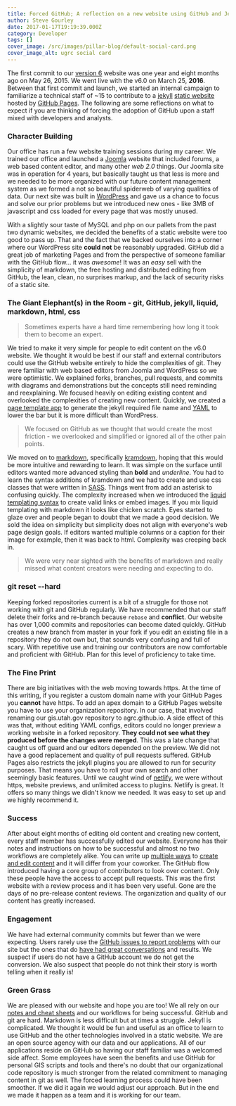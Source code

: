 ```yaml
---
title: Forced GitHub; A reflection on a new website using GitHub and Jekyll
author: Steve Gourley
date: 2017-01-17T19:19:39.000Z
category: Developer
tags: []
cover_image: /src/images/pillar-blog/default-social-card.png
cover_image_alt: ugrc social card
---
```


The first commit to our [version 6](/blog/2016-03-25-about-our-new-v6-website-in-ghpages) website was one year and eight months ago on May 26, 2015. We went live with the v6.0 on March 25, **2016**. Between that first commit and launch, we started an internal campaign to familiarize a technical staff of ~15 to contribute to a [jekyll](https://jekyllrb.com/) [static website](https://en.wikipedia.org/wiki/Static_web_page) hosted by [GitHub Pages](https://pages.github.com/). The following are some reflections on what to expect if you are thinking of forcing the adoption of GitHub upon a staff mixed with developers and analysts.

### Character Building

Our office has run a few website training sessions during my career. We trained our office and launched a [Joomla](https://www.joomla.org/) website that included forums, a web based content editor, and many other _web 2.0_ things. Our Joomla site was in operation for 4 years, but basically taught us that less is more and we needed to be more organized with our future content management system as we formed a not so beautiful spiderweb of varying qualities of data. Our next site was built in [WordPress](https://wordpress.org/) and gave us a chance to focus and solve our prior problems but we introduced new ones - like 3MB of javascript and css loaded for every page that was mostly unused.

With a slightly sour taste of MySQL and php on our pallets from the past two dynamic websites, we decided the benefits of a static website were too good to pass up. That and the fact that we backed ourselves into a corner where our WordPress site **could not** be reasonably upgraded. GitHub did a great job of marketing Pages and from the perspective of someone familiar with the GitHub flow... it was _awesome_! It was an _easy_ sell with the simplicity of markdown, the free hosting and distributed editing from GitHub, the lean, clean, no surprises markup, and the lack of security risks of a static site.

### The Giant Elephant(s) in the Room - git, GitHub, jekyll, liquid, markdown, html, css

> Sometimes experts have a hard time remembering how long it took them to become an expert.

We tried to make it very simple for people to edit content on the v6.0 website. We thought it would be best if our staff and external contributors could use the GitHub website entirely to hide the complexities of git. They were familiar with web based editors from Joomla and WordPress so we were optimistic. We explained forks, branches, pull requests, and commits with diagrams and demonstrations but the concepts still need reminding and reexplaining. We focused heavily on editing existing content and overlooked the complexities of creating new content. Quickly, we created a [page template app](https://agrc.github.io/templater/) to generate the jekyll required file name and [YAML](https://yaml.org/) to lower the bar but it is more difficult than WordPress.

> We focused on GitHub as we thought that would create the most friction - we overlooked and simplified or ignored all of the other pain points.

We moved on to [markdown](https://daringfireball.net/projects/markdown/), specifically [kramdown](https://kramdown.gettalong.org/), hoping that this would be more intuitive and rewarding to learn. It was simple on the surface until editors wanted more advanced styling than **bold** and _underline_. You had to learn the syntax additions of kramdown and we had to create and use css classes that were written in [SASS](https://sass-lang.com/guide). Things went from add an asterisk to confusing quickly. The complexity increased when we introduced the [liquid templating syntax](https://shopify.github.io/liquid/) to create valid links or embed images. If you mix liquid templating with markdown it looks like chicken scratch. Eyes started to glaze over and people began to doubt that we made a good decision. We sold the idea on simplicity but simplicity does not align with everyone's web page design goals. If editors wanted multiple columns or a caption for their image for example, then it was back to html. Complexity was creeping back in.

> We were very near sighted with the benefits of markdown and really missed what content creators were needing and expecting to do.

### git reset --hard

Keeping forked repositories current is a bit of a struggle for those not working with git and GitHub regularly. We have recommended that our staff delete their forks and re-branch because `rebase` and **conflict**. Our website has over 1,000 commits and repositories can become dated quickly. GitHub creates a new branch from master in your fork if you edit an existing file in a repository they do not own but, that sounds very confusing and full of scary. With repetitive use and training our contributors are now comfortable and proficient with GitHub. Plan for this level of proficiency to take time.

### The Fine Print

There are big initiatives with the web moving towards https. At the time of this writing, if you register a custom domain name with your GitHub Pages you **cannot** have https. To add an apex domain to a GitHub Pages website you have to use your organization repository. In our case, that involved renaming our gis.utah.gov repository to agrc.github.io. A side effect of this was that, without editing YAML configs, editors could no longer preview a working website in a forked repository. **They could not see what they produced before the changes were merged**. This was a late change that caught us off guard and our editors depended on the preview. We did not have a good replacement and quality of pull requests suffered. GitHub Pages also restricts the jekyll plugins you are allowed to run for security purposes. That means you have to roll your own search and other seemingly basic features. Until we caught wind of [netlify](https://www.netlify.com/), we were without https, website previews, and unlimited access to plugins. Netlify is great. It offers so many things we didn't know we needed. It was easy to set up and we highly recommend it.

### Success

After about eight months of editing old content and creating new content, every staff member has successfully edited our website. Everyone has their notes and instructions on how to be successful and almost no two workflows are completely alike. You can write up [multiple ways](https://docs.github.com/en/pull-requests/collaborating-with-pull-requests) to [create and edit content](https://docs.github.com/en/pull-requests/collaborating-with-pull-requests) and it will differ from your coworker. The GitHub flow introduced having a core group of contributors to look over content. Only these people have the access to accept pull requests. This was the first website with a review process and it has been very useful. Gone are the days of no pre-release content reviews. The organization and quality of our content has greatly increased.

### Engagement

We have had external community commits but fewer than we were expecting. Users rarely use the [GitHub issues to report problems](https://github.com/agrc/gis.utah.gov/issues/new) with our site but the ones that do [have had great conversations](https://github.com/agrc/gis.utah.gov/issues/248) and results. We suspect if users do not have a GitHub account we do not get the conversion. We also suspect that people do not think their story is worth telling when it really is!

### Green Grass

We are pleased with our website and hope you are too! We all rely on our [notes and cheat sheets](https://github.com/agrc/gis.utah.gov/blob/master/README.md) and our workflows for being successful. GitHub and git are hard. Markdown is less difficult but at times a struggle. Jekyll is complicated. We thought it would be fun and useful as an office to learn to use GitHub and the other technologies involved in a static website. We are an open source agency with our data and our applications. All of our applications reside on GitHub so having our staff familiar was a welcomed side affect. Some employees have seen the benefits and use GitHub for personal GIS scripts and tools and there's no doubt that our organizational code repository is much stronger from the related commitment to managing content in git as well. The forced learning process could have been smoother. If we did it again we would adjust our approach. But in the end we made it happen as a team and it is working for our team.
